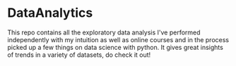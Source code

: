 # DataAnalytics
This repo contains all the exploratory data analysis I've performed independently with my intuition as well as online courses and in the process picked up a few things on data science with python. It gives great insights of trends in a variety of datasets, do check it out!
